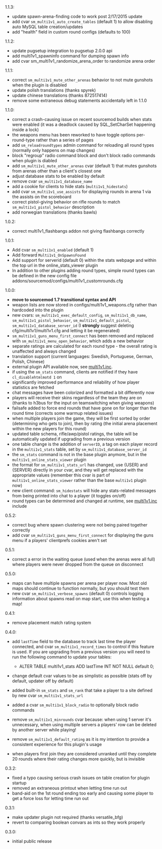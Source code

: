 1.1.3:
- update spawn-arena-finding code to work post 2/17/2015 update
- add cvar ``sm_multi1v1_auto_create_tables`` (default 1) to allow disabling auto MySQL table creation/updates
- add "health" field in custom round configs (defaults to 100)

1.1.2:
- update pugsetup integration to pugsetup 2.0.0 api
- add multi1v1_spawninfo command for dumping spawn info
- add cvar sm_multi1v1_randomize_arena_order to randomize arena order

1.1.1:
- correct ``sm_multi1v1_mute_other_arenas`` behavior to not mute gunshots when the plugin is disabled
- update polish translations (thanks spyrek)
- update chinese translations (thanks 872517414)
- remove some extraneous debug statements accidentally left in 1.1.0

1.1.0:
- correct a crash-causing issue on recent sourcemod builds when stats were enabled (it was a deadlock caused by SQL_SetCharSet happening inside a lock)
- the weapons menu has been reworked to have toggle options per-round-type rather than a series of pages
- add ``sm_reloadroundtypes`` admin command for reloading all round types (normally only happens on map changes)
- block "regroup" radio command block and don't block radio commands when plugin is diabled
- add ``sm_multi1v1_mute_other_arenas`` cvar (default 1) that mutes gunshots from arenas other than a client's closest one
- adjust database stats to be enabled by default
- remove cvar ``sm_multi1v1_database_name``
- add a cookie for clients to hide stats (``multi1v1_hidestats``)
- add cvar ``sm_multi1v1_use_assists`` for displaying rounds in arena 1 via the assists on the scoreboard
- correct pistol-giving behavior on rifle rounds to match ``sm_multi1v1_pistol_behavior`` description
- add norwegian translations (thanks bawls)

1.0.2:
- correct multi1v1_flashbangs addon not giving flashbangs correctly

1.0.1:
- Add cvar ``sm_multi1v1_enabled`` (default 1)
- Add forward ``Multi1v1_OnSpawnsFound``
- Add support for serverid (default 0) within the stats webpage and within the top url in the online_stats_viewer plugin
- In addition to other plugins adding round types, simple round types can be defined in the new config file addons/sourcemod/configs/multi1v1_customrounds.cfg

1.0.0:
 - **move to sourcemod 1.7 transitional syntax and API**
 - weapon lists are now stored in configs/multi1v1_weapons.cfg rather than hardcoded into the plugin
 - new cvars: ``sm_multi1v1_exec_default_config``, ``sm_multi1v1_db_name``, ``sm_multi1v1_pistol_behavior``, ``sm_multi1v1_default_pistol``, ``sm_multi1v1_database_server_id`` (I **strongly** suggest deleting cfg/multi1v1/multi1v1.cfg and letting it be regenerated)
 - ``sm_multi1v1_guns_menu_first_connect`` has been removed and replaced with ``sm_multi1v1_menu_open_behavior``, which adds a new behavior
 - separate ratings are calculated for each round type - the overall rating is unaffected and always changed
 - translation support (current languages: Swedish, Portuguese, German, Polish, Chinese)
 - external plugin API available now, see [multi1v1.inc](scripting/include/multi1v1.inc).
 - if using the ``sm_stats`` command, clients are notified if they have ``cl_disablehtmlmotd 1`` on
 - significantly improved performance and reliability of how player statistics are fetched
 - chat messages have been colorized and formatted a bit differently now
 - players will receive their skins regardless of the team they are on (thanks to h3bus for the input on teamswitching when giving weapons)
 - failsafe added to force end rounds that have gone on for longer than the round time (corrects some warmup related issues)
 - when multiple players join the game, they will be first sorted by order (determining who gets to join), then by rating (the initial arena placement within the new players for this round)
 - updated table schema, rifle/awp/pistol ratings, the table will be automatically updated if upgrading from a previous version
 - one table change is the addition of ``serverID``, a tag on each player record in the ``multi1v1_stats`` table, set by ``sm_multi1v1_database_server_id``
 - the ``sm_stats`` command is not in the base plugin anymore, but in the ``multi1v1_online_stats_viewer`` plugin
 - the format for ``sm_multi1v1_stats_url`` has changed, use {USER} and {SERVER} directly in your cvar, and they will get replaced with the appropriate values (remember this cvar is part of ``multi1v1_online_stats_viewer`` rather than the base ``multi1v1`` plugin now)
 - new client command: ``sm_hidestats`` will hide any stats-related messages from being printed into chat to a player (it toggles on/off)
 - round types can be determined and changed at runtime, see [multi1v1.inc](scripting/include/multi1v1.inc) include

0.5.2:
 - correct bug where spawn clustering were not being paired together correctly
 - add cvar `sm_multi1v1_guns_menu_first_connect` for displaying the guns menu if a players' clientprefs cookies aren't set

0.5.1:
 - correct a error in the waiting queue (used when the arenas were all full) where players were never dropped from the queue on disconnect

0.5.0:
 - maps can have multiple spawns per arena per player now. Most old maps should continue to function normally, but you should test them
 - new cvar `sm_multi1v1_verbose_spawns` (default 0) controls logging information about spawns read on map start, use this when testing a map!

0.4.1:
 - remove placement match rating system

0.4.0:
 - add `lastTime` field to the database to track last time the player connected, and cvar `sm_multi1v1_record_times` to control if this feature is used.
  If you are upgrading from a previous version you will need to run the following command to update your tables:

 	 - ALTER TABLE multi1v1_stats ADD lastTime INT NOT NULL default 0;

 - change default cvar values to be as simplistic as possible (stats off by default, updater off by default)
 - added built-in `sm_stats` and `sm_rank` that take a player to a site defined by new cvar `sm_multi1v1_stats_url`
 - added a cvar `sm_multi1v1_block_radio` to optionally block radio commands
 - remove `sm_multi1v1_minrounds` cvar because: when using 1 server it's unnecessary, when using multiple servers a players' row can be deleted by another server while playing!
 - remove `sm_multi1v1_default_rating` as it is my intention to provide a consistent experience for this plugin's usage
 - when players first join they are considered unranked until they complete 20 rounds where their rating changes more quickly, but is invisible

0.3.2:
- fixed a typo causing serious crash issues on table creation for plugin startup
- removed an extraneous printout when letting time run out
- band-aid on the 1st round ending too early and causing some player to get a force loss for letting time run out

0.3.1:
- make updater plugin not required (thanks versatile_bfg)
- revert to comparing boolean convars as ints so they work properly

0.3.0:
- initial public release
